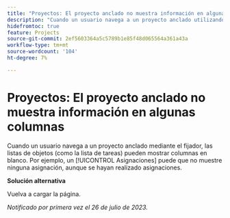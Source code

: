 ```yaml
---
title: "Proyectos: El proyecto anclado no muestra información en algunas columnas"
description: "Cuando un usuario navega a un proyecto anclado utilizando el fijador, las listas de objetos (como la lista de tareas) pueden mostrar columnas en blanco. Por ejemplo, un [!UICONTROL Asignaciones] puede que no muestre ninguna asignación, aunque se hayan realizado asignaciones."
hidefromtoc: true
feature: Projects
source-git-commit: 2ef5603364a5c5789b1e85f48d065564a361a43a
workflow-type: tm+mt
source-wordcount: '104'
ht-degree: 7%

---
```



# Proyectos: El proyecto anclado no muestra información en algunas columnas

Cuando un usuario navega a un proyecto anclado mediante el fijador, las listas de objetos (como la lista de tareas) pueden mostrar columnas en blanco. Por ejemplo, un [!UICONTROL Asignaciones] puede que no muestre ninguna asignación, aunque se hayan realizado asignaciones.

**Solución alternativa**

Vuelva a cargar la página.

_Notificado por primera vez el 26 de julio de 2023._

